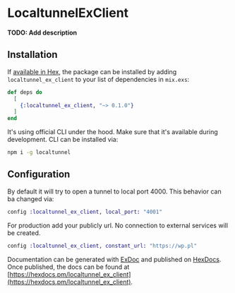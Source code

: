 # LocaltunnelExClient

**TODO: Add description**

## Installation

If [available in Hex](https://hex.pm/docs/publish), the package can be installed
by adding `localtunnel_ex_client` to your list of dependencies in `mix.exs`:

```elixir
def deps do
  [
    {:localtunnel_ex_client, "~> 0.1.0"}
  ]
end
```

It's using official CLI under the hood. Make sure that it's available during development.
CLI can be installed via:

```sh
npm i -g localtunnel
```

## Configuration

By default it will try to open a tunnel to local port 4000. This behavior can ba changed via:

```elixir
config :localtunnel_ex_client, local_port: "4001"
```

For production add your publicly url. No connection to external services will be created.

```elixir
config :localtunnel_ex_client, constant_url: "https://wp.pl"
```

Documentation can be generated with [ExDoc](https://github.com/elixir-lang/ex_doc)
and published on [HexDocs](https://hexdocs.pm). Once published, the docs can
be found at [https://hexdocs.pm/localtunnel_ex_client](https://hexdocs.pm/localtunnel_ex_client).
